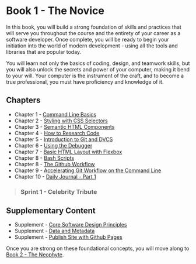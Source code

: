 # Book 1 - The Novice

In this book, you will build a strong foundation of skills and practices that will serve you throughout the course and the entirety of your career as a software developer. Once complete, you will be ready to begin your initiation into the world of modern development - using all the tools and libraries that are popular today.

You will learn not only the basics of coding, design, and teamwork skills, but you will also unlock the secrets and power of your computer, making it bend to your will. Your computer is the instrument of the craft, and to become a true professional, you must have proficiency and knowledge of it.

## Chapters

* Chapter 1 - [Command Line Basics](./chapters/CLI_BASICS.md)
* Chapter 2 - [Styling with CSS Selectors](./chapters/CSS_SELECTORS.md)
* Chapter 3 - [Semantic HTML Components](./chapters/HTML_COMPONENTS.md)
* Chapter 4 - [How to Research Code](./chapters/MISC_RESEARCH.md)
* Chapter 5 - [Introduction to Git and DVCS](./chapters/GIT_BASICS.md)
* Chapter 6 - [Using the Debugger](./chapters/MISC_DEBUGGING.md)
* Chapter 7 - [Basic HTML Layout with Flexbox](./chapters/FLEXBOX.md)
* Chapter 8 - [Bash Scripts](./chapters/BASH_SCRIPTS.md)
* Chapter 8 - [The Github Workflow](./chapters/GIT_WORKFLOW.md)
* Chapter 9 - [Accelerating Git Workflow on the Command Line](./chapters/GIT_CLI_SHORTCUTS.md)
* Chapter 10 - [Daily Journal - Part 1](./chapters/DAILY_JOURNAL_STATIC_LAYOUT.md)

> ### __Sprint 1__ - Celebrity Tribute


## Supplementary Content

* Supplement - [Core Software Design Principles](./chapters/DESIGN_PRINCIPLES.md)
* Supplement - [Data and Metadata](./chapters/METADATA.md)
* Supplement - [Publish Site with Github Pages](./chapters/GITHUB_PAGES.md)

Once you are strong on these foundational concepts, you will move along to [Book 2 - The Neophyte](../book-2-the-neophyte/README.md).
